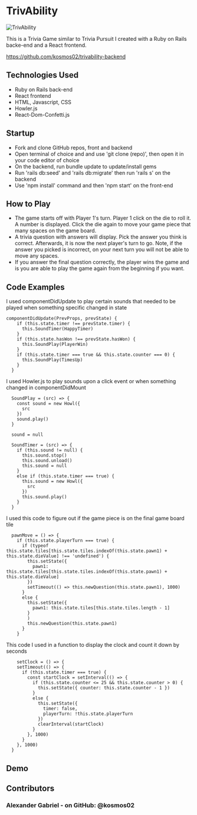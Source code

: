 # TrivAbility #

![TrivAbility](https://i.ibb.co/wCNSRXF/Screen-Shot-2021-01-29-at-9-55-23-AM.png "TrivAbility")

This is a Trivia Game similar to Trivia Pursuit I created with a Ruby on Rails backe-end and a React frontend.

https://github.com/kosmos02/trivability-backend

## Technologies Used ##

* Ruby on Rails back-end
* React frontend
* HTML, Javascript, CSS
* Howler.js
* React-Dom-Confetti.js

## Startup ##

* Fork and clone GitHub repos, front and backend
* Open terminal of choice and and use 'git clone (repo)', then open it in your code editor of choice
* On the backend, run bundle update to update/install gems
* Run 'rails db:seed' and 'rails db:migrate' then run 'rails s' on the backend
* Use 'npm install' command and then 'npm start' on the front-end

## How to Play ##

* The game starts off with Player 1's turn. Player 1 click on the die to roll it. A number is displayed. Click the die again to move your game piece that many spaces on the game board.
* A trivia question with answers will display. Pick the answer you think is correct. Afterwards, it is now the next player's turn to go. Note, if the answer you picked is incorrect, on your next turn you will not be able to move any spaces.
* If you answer the final question correctly, the player wins the game and is you are able to play the game again from the beginning if you want.

## Code Examples ##

I used componentDidUpdate to play certain sounds that needed to be played when something specific changed in state
```
componentDidUpdate(PrevProps, prevState) {
    if (this.state.timer !== prevState.timer) {
      this.SoundTimer(HappyTimer)
    }
    if (this.state.hasWon !== prevState.hasWon) {
      this.SoundPlay(PlayerWin)
    }
    if (this.state.timer === true && this.state.counter === 0) {
      this.SoundPlay(TimesUp)
    }
  }
```
I used Howler.js to play sounds upon a click event or when something changed in componentDidMount

```
  SoundPlay = (src) => {
    const sound = new Howl({
      src
    })
    sound.play()
  }

  sound = null

  SoundTimer = (src) => {
    if (this.sound != null) {
      this.sound.stop()
      this.sound.unload()
      this.sound = null
    }
    else if (this.state.timer === true) {
      this.sound = new Howl({
        src
      })
      this.sound.play()
    }
  }
```
  I used this code to figure out if the game piece is on the final game board tile

```
  pawnMove = () => {
    if (this.state.playerTurn === true) {
      if (typeof this.state.tiles[this.state.tiles.indexOf(this.state.pawn1) + this.state.dieValue] !== 'undefined') {
        this.setState({
          pawn1: this.state.tiles[this.state.tiles.indexOf(this.state.pawn1) + this.state.dieValue]
        })
        setTimeout(() => this.newQuestion(this.state.pawn1), 1000)
      }
      else {
        this.setState({
          pawn1: this.state.tiles[this.state.tiles.length - 1]
        }
        )
        this.newQuestion(this.state.pawn1)
      }
    }
```
This code I used in a function to display the clock and count it down by seconds

```
    setClock = () => {
    setTimeout(() => {
      if (this.state.timer === true) {
        const startClock = setInterval(() => {
          if (this.state.counter <= 25 && this.state.counter > 0) {
            this.setState({ counter: this.state.counter - 1 })
          }
          else {
            this.setState({
              timer: false,
              playerTurn: !this.state.playerTurn
            })
            clearInterval(startClock)
          }
        }, 1000)
      }
    }, 1000)
  }
```

## Demo ##

## Contributors ##

### Alexander Gabriel - on GitHub: @kosmos02

